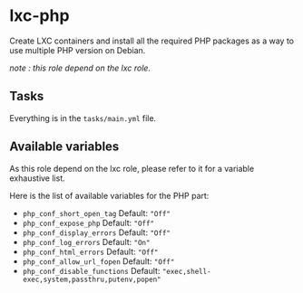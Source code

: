 # lxc-php

Create LXC containers and install all the required PHP packages as a way to use multiple PHP version on Debian.

*note : this role depend on the lxc role.*

## Tasks

Everything is in the `tasks/main.yml` file.

## Available variables

As this role depend on the lxc role, please refer to it for a variable exhaustive list.

Here is the list of available variables for the PHP part:

* `php_conf_short_open_tag` Default: `"Off"`
* `php_conf_expose_php` Default: `"Off"`
* `php_conf_display_errors` Default: `"Off"`
* `php_conf_log_errors` Default: `"On"`
* `php_conf_html_errors` Default: `"Off"`
* `php_conf_allow_url_fopen` Default: `"Off"`
* `php_conf_disable_functions` Default: `"exec,shell-exec,system,passthru,putenv,popen"`
